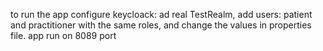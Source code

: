 to run the app configure keycloack:
ad real TestRealm, add users: patient and practitioner with  the same roles, and change the values in properties file.
app run on 8089 port
